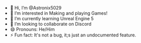 - 👋 Hi, I’m @Astronix5029
- 👀 I’m interested in Making and playing Games!
- 🌱 I’m currently learning Unreal Engine 5
- 💞️ I’m looking to collaborate on Discord
- 😄 Pronouns: He/Him
- ⚡ Fun fact: It's not a bug, it;s just an undocumented feature.


